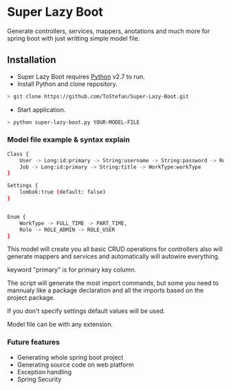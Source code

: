 # Super Lazy Boot

Generate controllers, services, mappers, anotations and much more for spring boot with just writting simple model file.

## Installation

+ Super Lazy Boot requires [Python](https://www.python.org/) v2.7 to run.
+ Install Python and clone repository.

```sh
> git clone https://github.com/ToStefan/Super-Lazy-Boot.git
```

+ Start application.

```sh
> python super-lazy-boot.py YOUR-MODEL-FILE
```

### Model file example & syntax explain

```sh
Class {
	User -> Long:id:primary -> String:username -> String:password -> Role:role,
	Job -> Long:id:primary -> String:title -> WorkType:workType
}

Settings {
	lombok:true (default: false)
}


Enum {
	WorkType -> FULL_TIME -> PART_TIME,
	Role -> ROLE_ADMIN -> ROLE_USER
}
```

This model will create you all basic CRUD operations for controllers also will generate mappers and services and automatically will autowire everything.

keyword "primary" is for primary key column.

The script will generate the most import commands, but some you need to mannualy like a package declaration and all the imports based on the project package.

If you don't specify settings default values will be used.

Model file can be with any extension.

### Future features

+ Generating whole spring boot project 
+ Generating source code on web platform
+ Exception handling
+ Spring Security